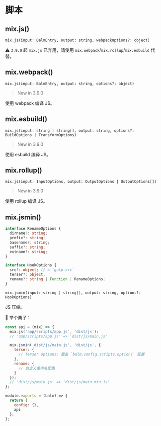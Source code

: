 # 脚本

## mix.js()

`mix.js(input: BalmEntry, output: string, webpackOptions?: object)`

⚠️ `3.9.0` 起 `mix.js` 已弃用，请使用 `mix.webpack`/`mix.rollup`/`mix.esbuild` 代替。

## mix.webpack()

`mix.js(input: BalmEntry, output: string, options?: object)`

> New in 3.9.0

使用 webpack 编译 JS。

## mix.esbuild()

`mix.js(input: string | string[], output: string, options?: BuildOptions | TransformOptions)`

> New in 3.9.0

使用 esbuild 编译 JS。

## mix.rollup()

`mix.js(input: InputOptions, output: OutputOptions | OutputOptions[])`

> New in 3.9.0

使用 rollup 编译 JS。

## mix.jsmin()

```ts
interface RenameOptions {
  dirname?: string;
  prefix?: string;
  basename?: string;
  suffix?: string;
  extname?: string;
}

interface HookOptions {
  src?: object; // = `gulp.src`
  terser?: object;
  rename?: string | Function | RenameOptions;
}
```

`mix.jsmin(input: string | string[], output: string, options?: HookOptions)`

JS 压缩。

:chestnut: 举个栗子：

```js
const api = (mix) => {
  mix.js('app/scripts/app.js', 'dist/js');
  // 'app/scripts/app.js' => 'dist/js/main.js'

  mix.jsmin('dist/js/main.js', 'dist/js', {
    terser: {
      // Terser options: 覆盖 `balm.config.scripts.options` 配置
    },
    rename: {
      // 自定义重命名配置
    }
  });
  // 'dist/js/main.js' => 'dist/js/main.min.js'
};

module.exports = (balm) => {
  return {
    config: {},
    api
  };
};
```
